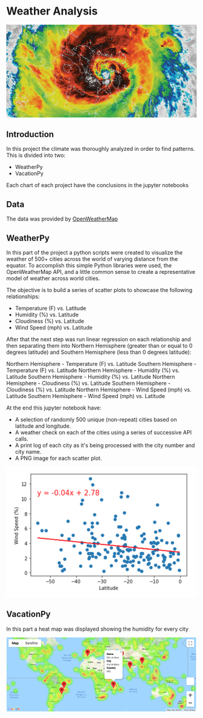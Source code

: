 # Weather Analysis

[![](Img/weather.jpg)]()    

## Introduction

In this project the climate was thoroughly analyzed in order to find patterns. This is divided into two:
- WeatherPy
- VacationPy

Each chart of each project have the conclusions in the jupyter notebooks

## Data

The data was provided by [OpenWeatherMap](https://openweathermap.org/api)

## WeatherPy

In this part of the project a python scripts were created to visualize the weather of 500+ cities across the world of varying distance from the equator. To accomplish this simple Python libraries were used, the OpenWeatherMap API, and a little common sense to create a representative model of weather across world cities.

The objective is to build a series of scatter plots to showcase the following relationships:

- Temperature (F) vs. Latitude
- Humidity (%) vs. Latitude
- Cloudiness (%) vs. Latitude
- Wind Speed (mph) vs. Latitude

After that the next step was run linear regression on each relationship and then separating them into Northern Hemisphere (greater than or equal to 0 degrees latitude) and Southern Hemisphere (less than 0 degrees latitude):

Northern Hemisphere - Temperature (F) vs. Latitude
Southern Hemisphere - Temperature (F) vs. Latitude
Northern Hemisphere - Humidity (%) vs. Latitude
Southern Hemisphere - Humidity (%) vs. Latitude
Northern Hemisphere - Cloudiness (%) vs. Latitude
Southern Hemisphere - Cloudiness (%) vs. Latitude
Northern Hemisphere - Wind Speed (mph) vs. Latitude
Southern Hemisphere - Wind Speed (mph) vs. Latitude

At the end this jupyter notebook  have:
- A selection of randomly 500 unique (non-repeat) cities based on latitude and longitude.
- A weather check on each of the cities using a series of successive API calls.
- A print log of each city as it's being processed with the city number and city name.
- A PNG image for each scatter plot.

[![](Img/1.png)]()    


## VacationPy

In this part a heat map was displayed showing the humidity for every city 

[![](Img/2.png)]()   



